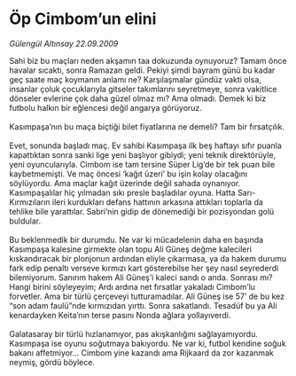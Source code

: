 # Öp Cimbom’un elini

*Gülengül Altınsay 22.09.2009*

<div class="taraf_structure_2col_1zq">
<div class="margen_n">



 <p>Sahi biz bu maçları neden akşamın taa dokuzunda oynuyoruz? Tamam önce havalar sıcaktı, sonra Ramazan geldi. Pekiyi şimdi bayram günü bu kadar geç saate maç koymanın anlamı ne? Karşılaşmalar gündüz vakti olsa, insanlar çoluk çocuklarıyla gitseler takımlarını seyretmeye, sonra vakitlice dönseler evlerine çok daha güzel olmaz mı? Ama olmadı. Demek ki biz futbolu halkın bir eğlencesi değil angarya görüyoruz. <br/><br/>Kasımpaşa’nın bu maça biçtiği bilet fiyatlarına ne demeli? Tam bir fırsatçılık. <br/><br/>Evet, sonunda başladı maç. Ev sahibi Kasımpaşa ilk beş haftayı sıfır puanla kapattıktan sonra sanki lige yeni başlıyor gibiydi; yeni teknik direktörüyle, yeni oyuncularıyla. Cimbom ise tam tersine Süper Lig’de bir tek puan bile kaybetmemişti. Ve maç öncesi ‘kağıt üzeri’ bu işin kolay olacağını söylüyordu. Ama maçlar kağıt üzerinde değil sahada oynanıyor. Kasımpaşalılar hiç yılmadan sıkı presle başladılar oyuna. Hatta Sarı-Kırmızıların ileri kurdukları defans hattının arkasına attıkları toplarla da tehlike bile yarattılar. Sabri’nin gidip de dönemediği bir pozisyondan golü buldular. <br/><br/>Bu beklenmedik bir durumdu. Ne var ki mücadelenin daha en başında Kasımpaşa kalesine girmekte olan topu Ali Güneş değme kalecileri kıskandıracak bir plonjonun ardından eliyle çıkarmasa, ya da hakem durumu fark edip penaltı verseve kırmızı kart gösterebilse her şey nasıl seyrederdi bilemiyorum. Sanırım hakem Ali Güneş’i kaleci sandı o anda. Sonrası mı? Hangi birini söyleyeyim; Ardı ardına net fırsatlar yakaladı Cimbom’lu forvetler. Ama bir türlü çerçeveyi tutturamadılar. Ali Güneş ise 57’ de bu kez “son adam faulü”nde kırmızıdan yırttı. Sonra sakatlandı. Tesadüf bu ya Ali kenardayken Keita’nın terse pasını Nonda ağlara yollayıverdi. <br/><br/>Galatasaray bir türlü hızlanamıyor, pas akışkanlığını sağlayamıyordu. Kasımpaşa ise oyunu soğutmaya bakıyordu. Ne var ki, futbol kendine soğuk bakanı affetmiyor… Cimbom yine kazandı ama Rijkaard da zor kazanmak neymiş, gördü böylece.</p>
<br/>
<br/>
<br/>



<br/>


<div id="taraf_not">
</div>

</div>


</div>
